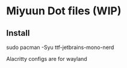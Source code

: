 # Miyuun Dot files (WIP)

## Install 
sudo pacman -Syu ttf-jetbrains-mono-nerd

Alacritty configs are for wayland

